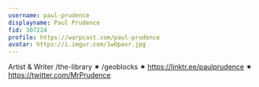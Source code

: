 ```yaml
---
username: paul-prudence
displayname: Paul Prudence
fid: 307224
profile: https://warpcast.com/paul-prudence
avatar: https://i.imgur.com/1wOpavr.jpg
---
```

Artist & Writer /the-library ✷ /geoblocks ✷ https://linktr.ee/paulprudence ✷ https://twitter.com/MrPrudence  
